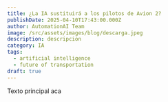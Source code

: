 ```yaml
---
title: ¿La IA sustituirá a los pilotos de Avion 2?
publishDate: 2025-04-10T17:43:00.000Z
author: AutomationAI Team
image: /src/assets/images/blog/descarga.jpeg
description: descripcion
category: IA
tags:
  - artificial intelligence
  - future of transportation
draft: true
---
```

Texto principal aca
